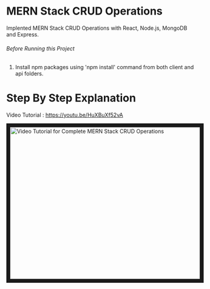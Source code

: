 # MERN Stack CRUD Operations

Implented MERN Stack CRUD Operations with React, Node.js, MongoDB and Express.

###### Before Running this Project

1.  Install npm packages using 'npm install' command from both client and api folders.

# Step By Step Explanation

Video Tutorial : https://youtu.be/HuXBuXf52vA

<a href="http://www.youtube.com/watch?feature=player_embedded&v=HuXBuXf52vA
" target="_blank"><img src="http://img.youtube.com/vi/HuXBuXf52vA/0.jpg" 
alt="Video Tutorial for Complete MERN Stack CRUD Operations" width="500" height="400" border="10" /></a>
